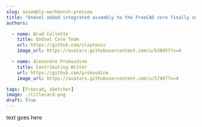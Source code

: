 ```yaml
---
slug: assembly-workbench-preview
title: "Ondsel added integrated assembly to the FreeCAD core finally solving the largest missing feature"
authors:

  - name: Brad Collette
    title: Ondsel Core Team
    url: https://github.com/sliptonic
    image_url: https://avatars.githubusercontent.com/u/538057?v=4

  - name: Alexandre Prokoudine
    title: Contributing Writer
    url: https://github.com/prokoudine
    image_url: https://avatars.githubusercontent.com/u/57467?v=4

tags: [freecad, sketcher]
image: ./titlecard.png
draft: True 
---
```



text goes here
